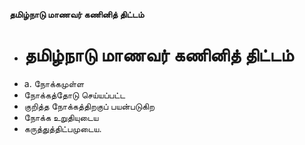 **தமிழ்நாடு மாணவர் கணினித் திட்டம்**
- # தமிழ்நாடு மாணவர் கணினித் திட்டம்
- a. நோக்கமுள்ள
- நோக்கத்தோடு செய்யப்பட்ட
- குறித்த நோக்கத்திறகுப் பயன்படுகிற
- நோக்க உறுதியுடைய
- கருத்துத்திட்பமுடைய.

